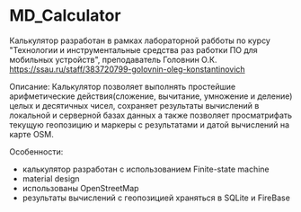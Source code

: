 # MD_Calculator
Калькулятор разработан в рамках лабораторной рабботы по курсу 
"Технологии и инструментальные средства раз работки ПО для мобильных устройств",
преподаватель Головнин О.К. https://ssau.ru/staff/383720799-golovnin-oleg-konstantinovich

Описание:
Калькулятор позволяет выполнять простейшие арифметические действия(сложение, вычитание, умножение и деление) целых и десятичных
чисел, сохраняет результаты вычислений в локальной и серверной базах данных а также позволяет просматрифать текущую геопозицию 
и маркеры с результатами и датой вычислений на карте OSM.

Особенности:
- калькулятор разработан с использованием Finite-state machine
- material design
- использованы OpenStreetMap
- результаты вычислений с геопозицией храняться в SQLite и FireBase


